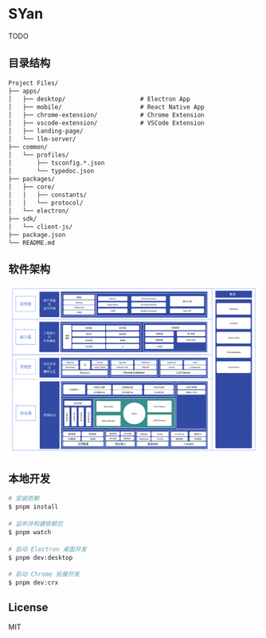 # SYan

TODO

## 目录结构

```
Project Files/
├── apps/
│   ├── desktop/                     # Electron App
│   ├── mobile/                      # React Native App
│   ├── chrome-extension/            # Chrome Extension
│   ├── vscode-extension/            # VSCode Extension
│   ├── landing-page/
│   └── llm-server/
├── common/
│   └── profiles/
│       ├── tsconfig.*.json
│       └── typedoc.json
├── packages/
│   ├── core/
│   │   ├── constants/
│   │   └── protocol/
│   └── electron/
├── sdk/
│   └── client-js/
├── package.json
└── README.md
```

## 软件架构

![Software Architecture](./media/software-architecture.png)

## 本地开发

```bash
# 安装依赖
$ pnpm install

# 监听并构建依赖包
$ pnpm watch

# 启动 Electron 桌面开发
$ pnpm dev:desktop

# 启动 Chrome 拓展开发
$ pnpm dev:crx
```

## License

MIT
